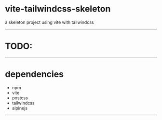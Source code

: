 # vite-tailwindcss-skeleton

a skeleton project using vite with tailwindcss

---

# TODO:

---

# dependencies

- npm
- vite
- postcss
- tailwindcss
- alpinejs

---
